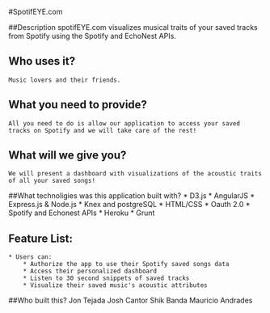 #SpotifEYE.com

##Description
  	spotifEYE.com visualizes musical traits of your saved tracks from Spotify using the Spotify and EchoNest APIs. 

## Who uses it?
    Music lovers and their friends.

## What you need to provide?
    All you need to do is allow our application to access your saved tracks on Spotify and we will take care of the rest!

## What will we give you?
	We will present a dashboard with visualizations of the acoustic traits of all your saved songs!
    

##What technoligies was this application built with?
    * D3.js
    * AngularJS
    * Express.js & Node.js
    * Knex and postgreSQL
    * HTML/CSS
    * Oauth 2.0
    * Spotify and Echonest APIs
    * Heroku
    * Grunt


## Feature List:
    * Users can:
    	* Authorize the app to use their Spotify saved songs data
    	* Access their personalized dashboard
    	* Listen to 30 second snippets of saved tracks 
    	* Visualize their saved music's acoustic attributes 

##Who built this?
	Jon Tejada
	Josh Cantor
	Shik Banda
	Mauricio Andrades